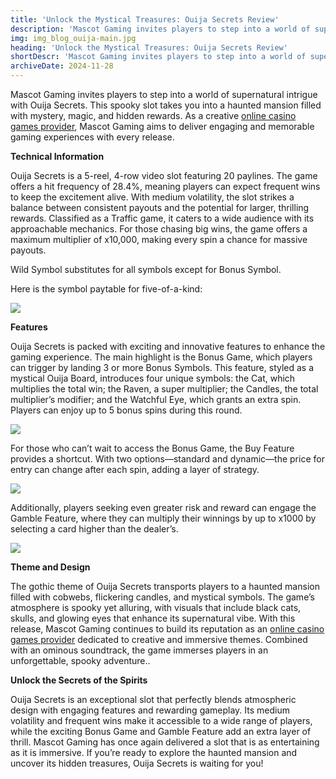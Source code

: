 ```yaml
---
title: 'Unlock the Mystical Treasures: Ouija Secrets Review'
description: 'Mascot Gaming invites players to step into a world of supernatural intrigue with Ouija Secrets. This spooky slot takes you into a haunted mansion filled with mystery, magic, and hidden rewards.'
img: img_blog_ouija-main.jpg
heading: 'Unlock the Mystical Treasures: Ouija Secrets Review'
shortDescr: 'Mascot Gaming invites players to step into a world of supernatural intrigue with Ouija Secrets. This spooky slot takes you into a haunted mansion filled with mystery, magic, and hidden rewards.'
archiveDate: 2024-11-28
---
```

Mascot Gaming invites players to step into a world of supernatural intrigue with Ouija Secrets. This spooky slot takes you into a haunted mansion filled with mystery, magic, and hidden rewards. As a creative [online casino games provider](https://mascot.games/), Mascot Gaming aims to deliver engaging and memorable gaming experiences with every release.

**Technical Information**

Ouija Secrets is a 5-reel, 4-row video slot featuring 20 paylines. The game offers a hit frequency of 28.4%, meaning players can expect frequent wins to keep the excitement alive. With medium volatility, the slot strikes a balance between consistent payouts and the potential for larger, thrilling rewards. Classified as a Traffic game, it caters to a wide audience with its approachable mechanics. For those chasing big wins, the game offers a maximum multiplier of x10,000, making every spin a chance for massive payouts.

Wild Symbol substitutes for all symbols except for Bonus Symbol. 

Here is the symbol paytable for five-of-a-kind:



![](../../images/img_blog_ouija-1.jpg)



**Features**

Ouija Secrets is packed with exciting and innovative features to enhance the gaming experience. The main highlight is the Bonus Game, which players can trigger by landing 3 or more Bonus Symbols. This feature, styled as a mystical Ouija Board, introduces four unique symbols: the Cat, which multiplies the total win; the Raven, a super multiplier; the Candles, the total multiplier’s modifier; and the Watchful Eye, which grants an extra spin. Players can enjoy up to 5 bonus spins during this round.

![](../../images/img_blog_ouija-2.jpg)

For those who can’t wait to access the Bonus Game, the Buy Feature provides a shortcut. With two options—standard and dynamic—the price for entry can change after each spin, adding a layer of strategy. 

![](../../images/img_blog_ouija-3.jpg)

Additionally, players seeking even greater risk and reward can engage the Gamble Feature, where they can multiply their winnings by up to x1000 by selecting a card higher than the dealer’s.

![](../../images/img_blog_ouija-4.jpg)

**Theme and Design**

The gothic theme of Ouija Secrets transports players to a haunted mansion filled with cobwebs, flickering candles, and mystical symbols. The game’s atmosphere is spooky yet alluring, with visuals that include black cats, skulls, and glowing eyes that enhance its supernatural vibe. With this release, Mascot Gaming continues to build its reputation as an [online casino games provider](https://mascot.games/) dedicated to creative and immersive themes. Combined with an ominous soundtrack, the game immerses players in an unforgettable, spooky adventure..

**Unlock the Secrets of the Spirits**

Ouija Secrets is an exceptional slot that perfectly blends atmospheric design with engaging features and rewarding gameplay. Its medium volatility and frequent wins make it accessible to a wide range of players, while the exciting Bonus Game and Gamble Feature add an extra layer of thrill. Mascot Gaming has once again delivered a slot that is as entertaining as it is immersive. If you’re ready to explore the haunted mansion and uncover its hidden treasures, Ouija Secrets is waiting for you!
